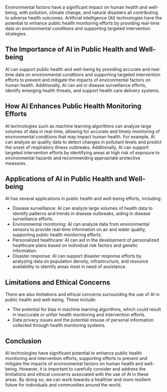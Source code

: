 

Environmental factors have a significant impact on human health and well-being, with pollution, climate change, and natural disasters all contributing to adverse health outcomes. Artificial intelligence (AI) technologies have the potential to enhance public health monitoring efforts by providing real-time data on environmental conditions and supporting targeted intervention strategies.

The Importance of AI in Public Health and Well-being
----------------------------------------------------

AI can support public health and well-being by providing accurate and real-time data on environmental conditions and supporting targeted intervention efforts to prevent and mitigate the impacts of environmental factors on human health. Additionally, AI can aid in disease surveillance efforts, identify emerging health threats, and support health care delivery systems.

How AI Enhances Public Health Monitoring Efforts
------------------------------------------------

AI technologies such as machine learning algorithms can analyze large volumes of data in real-time, allowing for accurate and timely monitoring of environmental conditions that may impact human health. For example, AI can analyze air quality data to detect changes in pollutant levels and predict the onset of respiratory illness outbreaks. Additionally, AI can support targeted intervention efforts by identifying areas at high risk of exposure to environmental hazards and recommending appropriate protective measures.

Applications of AI in Public Health and Well-being
--------------------------------------------------

AI has several applications in public health and well-being efforts, including:

* Disease surveillance: AI can analyze large volumes of health data to identify patterns and trends in disease outbreaks, aiding in disease surveillance efforts.
* Environmental monitoring: AI can analyze data from environmental sensors to provide real-time information on air and water quality, supporting public health monitoring efforts.
* Personalized healthcare: AI can aid in the development of personalized healthcare plans based on individual risk factors and genetic information.
* Disaster response: AI can support disaster response efforts by analyzing data on population density, infrastructure, and resource availability to identify areas most in need of assistance.

Limitations and Ethical Concerns
--------------------------------

There are also limitations and ethical concerns surrounding the use of AI in public health and well-being. These include:

* The potential for bias in machine learning algorithms, which could result in inaccurate or unfair health monitoring and intervention efforts.
* Data privacy issues and the potential misuse of personal information collected through health monitoring systems.

Conclusion
----------

AI technologies have significant potential to enhance public health monitoring and intervention efforts, supporting efforts to prevent and mitigate the impacts of environmental factors on human health and well-being. However, it is important to carefully consider and address the limitations and ethical concerns associated with the use of AI in these areas. By doing so, we can work towards a healthier and more resilient future for individuals and communities around the world.
